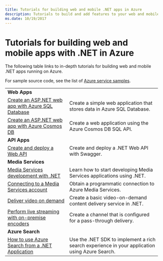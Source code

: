 ```yaml
---
title: Tutorials for building web and mobile .NET apps in Azure
description: Tutorials to build and add features to your web and mobile .NET apps using Azure services.
ms.date: 10/19/2017
---
```


# Tutorials for building web and mobile apps with .NET in Azure

The following table links to in-depth tutorials for building web and mobile .NET apps running on Azure.

For sample source code, see the list of [Azure service samples](https://azure.microsoft.com/resources/samples/?platform=dotnet).

| | |
|---|---|
| **Web Apps**||
| [Create an ASP.NET web app with Azure SQL Database][1] | Create a simple web application that stores data in Azure SQL Database. | 
| [Create an ASP.NET web app with Azure Cosmos DB][2] | Create a web application using the Azure Cosmos DB SQL API. | 
| **API Apps**||
| [Create and deploy a Web API][3] | Create and deploy a .NET Web API with Swagger. | 
| **Media Services** | |
| [Media Services development with .NET][6] | Learn how to start developing Media Services applications using .NET. |
| [Connecting to a Media Services account][7] | Obtain a programmatic connection to  Azure Media Services. |
| [Deliver video on demand][4] | Create a basic video-on-demand content delivery service in .NET. | 
| [Perform live streaming with on-premise encoders ][8] | Create a channel that is configured for a pass-through delivery. |
| **Azure Search**||
| [How to use Azure Search from a .NET Application][5] | Use the .NET SDK to implement a rich search experience in your application using Azure Search. | 



[1]: /azure/app-service-web/app-service-web-tutorial-dotnet-sqldatabase
[2]: /azure/cosmos-db/sql-api-dotnet-application
[3]: /azure/app-service-api/app-service-api-dotnet-get-started
[4]: /azure/media-services/media-services-dotnet-get-started
[5]: /azure/search/search-howto-dotnet-sdk
[6]: /azure/media-services/media-services-dotnet-how-to-use
[7]: /azure/media-services/media-services-dotnet-connect-programmatically
[8]: /azure/media-services/media-services-dotnet-live-encode-with-onpremises-encoders
